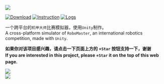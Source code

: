 ![](http://or110ndo3.bkt.clouddn.com/18-3-23/44973802.jpg)

[![Download](https://ws1.sinaimg.cn/large/006qWXRJly1fprj3mn6q1j305d01i3yc.jpg)](https://www.microsoft.com/store/apps/9P79HBK1SNG2)
[![Instruction](https://ws1.sinaimg.cn/large/006qWXRJly1fprj53mcvcj306g01fdfo.jpg)](https://github.com/1448839220/RoboMaster_Unity_Emulator/wiki/游戏说明--How-to-Play%3F)
[![Logs](https://ws1.sinaimg.cn/large/006qWXRJly1fprjlj8d3vj306v01gq2r.jpg)](https://github.com/1448839220/RoboMaster_Unity_Emulator/releases)
    
一个跨平台的`机甲大师`比赛模拟器，使用`Unity`制作。      
A cross-platform simulator of `RoboMaster`, an international robotics competition, made with `Unity`.     

**如果你对该项目感兴趣，请点击一下页面上方的 `⭐Star` 按钮支持一下，谢谢**    
**If you are interested in this project, please `⭐Star` it on the top of this web page.**

![](http://or110ndo3.bkt.clouddn.com/18-3-23/16374214.jpg)    
![](http://or110ndo3.bkt.clouddn.com/18-3-23/40496656.jpg)
